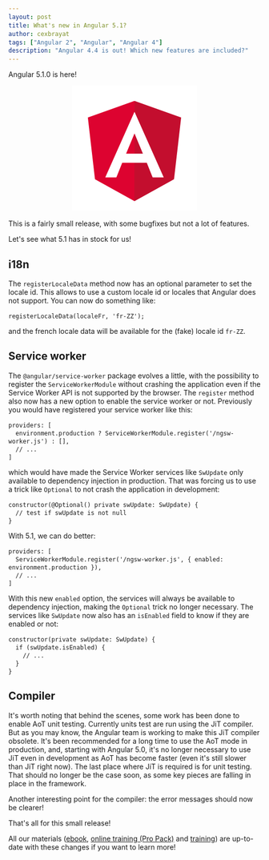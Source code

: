 ```yaml
---
layout: post
title: What's new in Angular 5.1?
author: cexbrayat
tags: ["Angular 2", "Angular", "Angular 4"]
description: "Angular 4.4 is out! Which new features are included?"
---
```


Angular 5.1.0 is here!

<p style="text-align: center;">
  <a href="https://github.com/angular/angular/blob/master/CHANGELOG.md#TODO">
    <img class="img-rounded img-responsive" style="max-width: 100%" src="/assets/images/angular.png" alt="Angular logo" />
  </a>
</p>

This is a fairly small release, with some bugfixes but not a lot of features.

Let's see what 5.1 has in stock for us!

## i18n

The `registerLocaleData` method now has an optional parameter to set the locale id.
This allows to use a custom locale id or locales that Angular does not support.
You can now do something like:

    registerLocaleData(localeFr, 'fr-ZZ');

and the french locale data will be available for the (fake) locale id `fr-ZZ`.

## Service worker

The `@angular/service-worker` package evolves a little,
with the possibility to register the `ServiceWorkerModule` without crashing the application
even if the Service Worker API is not supported by the browser.
The `register` method also now has a new option to enable the service worker or not.
Previously you would have registered your service worker like this:

    providers: [
      environment.production ? ServiceWorkerModule.register('/ngsw-worker.js') : [],
      // ...
    ]

which would have made the Service Worker services like `SwUpdate` only available to dependency injection in production.
That was forcing us to use a trick like `Optional` to not crash the application in development:

    constructor(@Optional() private swUpdate: SwUpdate) {
      // test if swUpdate is not null
    }

With 5.1, we can do better:

    providers: [
      ServiceWorkerModule.register('/ngsw-worker.js', { enabled: environment.production }),
      // ...
    ]

With this new `enabled` option, the services will always be available to dependency injection,
making the `Optional` trick no longer necessary.
The services like `SwUpdate` now also has an `isEnabled` field to know if they are enabled or not:

    constructor(private swUpdate: SwUpdate) {
      if (swUpdate.isEnabled) {
        // ...
      }
    }

## Compiler

It's worth noting that behind the scenes, some work has been done to enable AoT unit testing.
Currently units test are run using the JiT compiler.
But as you may know, the Angular team is working to make this JiT compiler obsolete.
It's been recommended for a long time to use the AoT mode in production,
and, starting with Angular 5.0, it's no longer necessary to use JiT even in development
as AoT has become faster (even it's still slower than JiT right now).
The last place where JiT is required is for unit testing.
That should no longer be the case soon, as some key pieces are falling in place in the framework.

Another interesting point for the compiler: the error messages should now be clearer!

That's all for this small release!

All our materials ([ebook](https://books.ninja-squad.com/angular), [online training (Pro Pack)](https://angular-exercises.ninja-squad.com/) and [training](http://ninja-squad.com/training/angular)) are up-to-date with these changes if you want to learn more!
